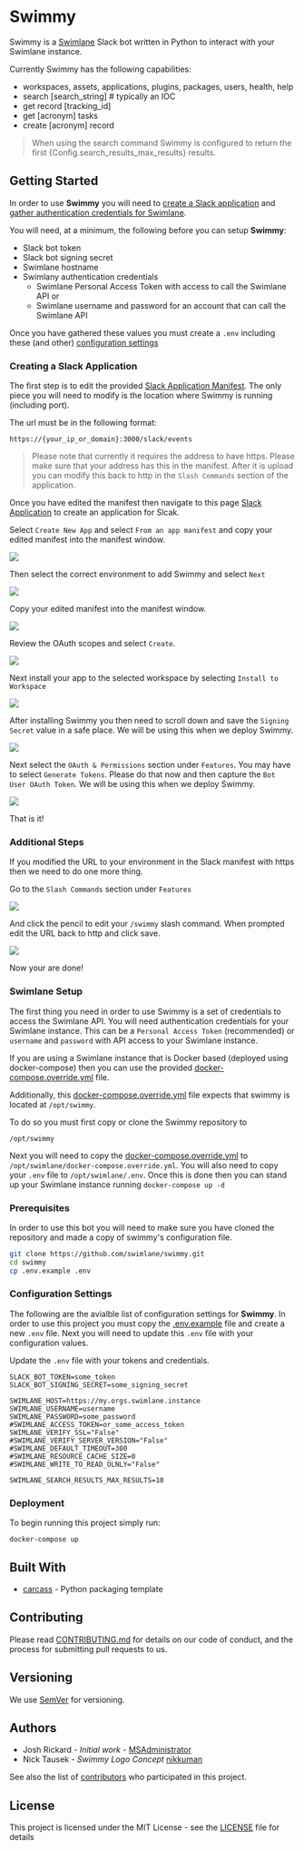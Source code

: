 # Swimmy

Swimmy is a [Swimlane](https://swimlane.com) Slack bot written in Python to interact with your Swimlane instance.

Currently Swimmy has the following capabilities:

* workspaces, assets, applications, plugins, packages, users, health, help
* search [search_string] # typically an IOC
* get record [tracking_id]
* get [acronym] tasks
* create [acronym] record

> When using the search command Swimmy is configured to return the first {Config.search_results_max_results} results.

## Getting Started 

In order to use **Swimmy** you will need to [create a Slack application](#creating-a-slack-application) and [gather authentication credentials for Swimlane](#swimlane-setup).

You will need, at a minimum, the following before you can setup **Swimmy**:

* Slack bot token
* Slack bot signing secret
* Swimlane hostname
* Swimlany authentication credentials
    * Swimlane Personal Access Token with access to call the Swimlane API or
    * Swimlane username and password for an account that can call the Swimlane API

Once you have gathered these values you must create a `.env` including these (and other) [configuration settings](#configuration-settings)

### Creating a Slack Application 

The first step is to edit the provided [Slack Application Manifest](swimmy.slack.manifest.yml). The only piece you will need to modify is the location where Swimmy is running (including port). 

The url must be in the following format:

`https://{your_ip_or_domain}:3000/slack/events`

> Please note that currently it requires the address to have https. Please make sure that your address has this in the manifest. After it is upload you can modify this back to http in the `Slash Commands` section of the application.

Once you have edited the manifest then navigate to this page [Slack Application](https://api.slack.com/apps) to create an application for Slcak. 

Select `Create New App` and select `From an app manifest` and copy your edited manifest into the manifest window.

![](images/create_slack_app.png)

Then select the correct environment to add Swimmy and select `Next`

![](images/select_evironment.png)

Copy your edited manifest into the manifest window.

![](images/copy_manifest.png)

Review the OAuth scopes and select `Create`.

![](images/review.png)

Next install your app to the selected workspace by selecting `Install to Workspace`

![](images/install.png)

After installing Swimmy you then need to scroll down and save the `Signing Secret` value in a safe place. We will be using this when we deploy Swimmy.

![](images/signing_secret.png)

Next select the `OAuth & Permissions` section under `Features`.  You may have to select `Generate Tokens`. Please do that now and then capture the `Bot User OAuth Token`. We will be using this when we deploy Swimmy.

![](images/slack_bot_token.png)

That is it! 

### Additional Steps

If you modified the URL to your environment in the Slack manifest with https then we need to do one more thing.

Go to the `Slash Commands` section under `Features`

![](images/slack_commands.png)

And click the pencil to edit your `/swimmy` slash command. When prompted edit the URL back to http and click save.

![](images/edit_slash_commands_url.png)

Now your are done!

### Swimlane Setup

The first thing you need in order to use Swimmy is a set of credentials to access the Swimlane API. You will need authentication credentials for your Swimlane instance. This can be a `Personal Access Token` (recommended) or `username` and `password` with API access to your Swimlane instance.

If you are using a Swimlane instance that is Docker based (deployed using docker-compose) then you can use the provided [docker-compose.override.yml](docker-compose.override.yml) file. 

Additionally, this [docker-compose.override.yml](docker-compose.override.yml) file expects that swimmy is located at `/opt/swimmy`.

To do so you must first copy or clone the Swimmy repository to 

```
/opt/swimmy
```

Next you will need to copy the  [docker-compose.override.yml](docker-compose.override.yml) to `/opt/swimlane/docker-compose.override.yml`. You will also need to copy your `.env` file to `/opt/swimlane/.env`. Once this is done then you can stand up your Swimlane instance running `docker-compose up -d`


### Prerequisites

In order to use this bot you will need to make sure you have cloned the repository and made a copy of swimmy's configuration file. 

```bash
git clone https://github.com/swimlane/swimmy.git
cd swimmy
cp .env.example .env
```

### Configuration Settings

The following are the avialble list of configuration settings for **Swimmy**. In order to use this project you must copy the [.env.example](.env.example) file and create a new `.env` file. Next you will need to update this `.env` file with your configuration values.

Update the `.env` file with your tokens and credentials.

```text
SLACK_BOT_TOKEN=some_token
SLACK_BOT_SIGNING_SECRET=some_signing_secret

SWIMLANE_HOST=https://my.orgs.swimlane.instance 
SWIMLANE_USERNAME=username
SWIMLANE_PASSWORD=some_password
#SWIMLANE_ACCESS_TOKEN=or_some_access_token
SWIMLANE_VERIFY_SSL="False"
#SWIMLANE_VERIFY_SERVER_VERSION="False"
#SWIMLANE_DEFAULT_TIMEOUT=300
#SWIMLANE_RESOURCE_CACHE_SIZE=0
#SWIMLANE_WRITE_TO_READ_OLNLY="False"

SWIMLANE_SEARCH_RESULTS_MAX_RESULTS=10
```

### Deployment

To begin running this project simply run:

```
docker-compose up 
```

## Built With

* [carcass](https://github.com/MSAdministrator/carcass) - Python packaging template

## Contributing

Please read [CONTRIBUTING.md](CONTRIBUTING.md) for details on our code of conduct, and the process for submitting pull requests to us.

## Versioning

We use [SemVer](http://semver.org/) for versioning. 

## Authors

* Josh Rickard - *Initial work* - [MSAdministrator](https://github.com/MSAdministrator)
* Nick Tausek - *Swimmy Logo Concept* [nikkuman](https://github.com/nikkuman)

See also the list of [contributors](https://github.com/swimlane/swimmy/contributors) who participated in this project.

## License

This project is licensed under the MIT License - see the [LICENSE](LICENSE.md) file for details
